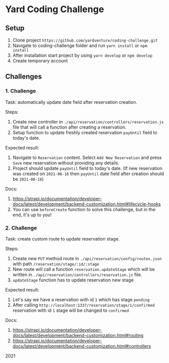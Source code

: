 # Yard Coding Challenge

## Setup

1. Clone project `https://github.com/yardventure/coding-challenge.git`
2. Navigate to coding-challenge folder and run `yarn install` or `npm install`
3. After installation start project by using `yarn develop` or `npm develop`
4. Create temporary account

## Challenges

### 1. Challenge

Task: automatically update date field after reservation creation.

Steps:
1. Create new controller in `./api/reservation/controllers/reservation.js` file that will call a function after creating a reservation.
2. Setup function to update freshly created reservation `payUntil` field to today's date.

Expected result:
1. Navigate to `Reservation` content. Select `Add New Reservation` and press `Save` new reservation without providing any details.
2. Project should update `payUntil` field to today's date. (If new reservation was created on `2021-06-16` then `payUntil` date field after creation should be `2021-06-16`)

Docs:
1. https://strapi.io/documentation/developer-docs/latest/development/backend-customization.html#lifecycle-hooks
2. You can use `beforeCreate` function to solve this challenge, but in the end, it's up to you!


### 2. Challenge

Task: create custom route to update reservation stage.

Steps:
1. Create new `PUT` method route in `./api/reservation/config/routes.json` with path `/reservation/stage/:id/:stage`
2. New route will call a function `reservation.updateStage` which will be written in `./api/reservation/controllers/reservation.js` file.
3. `updateStage` function has to update reservation new stage

Expected result:
1. Let's say we have a reservation with id `1` which has stage `pending`
2. After calling `http://localhost:1337/reservation/stage/1/confirmed` reservation with id `1` stage will be changed to `confirmed`

Docs:
1. https://strapi.io/documentation/developer-docs/latest/development/backend-customization.html#routing
2. https://strapi.io/documentation/developer-docs/latest/development/backend-customization.html#controllers

2021
